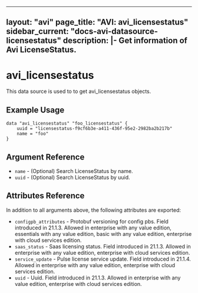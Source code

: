 <!--
    Copyright 2021 VMware, Inc.
    SPDX-License-Identifier: Mozilla Public License 2.0
-->
---
layout: "avi"
page_title: "AVI: avi_licensestatus"
sidebar_current: "docs-avi-datasource-licensestatus"
description: |-
  Get information of Avi LicenseStatus.
---

# avi_licensestatus

This data source is used to to get avi_licensestatus objects.

## Example Usage

```hcl
data "avi_licensestatus" "foo_licensestatus" {
    uuid = "licensestatus-f9cf6b3e-a411-436f-95e2-2982ba2b217b"
    name = "foo"
}
```

## Argument Reference

* `name` - (Optional) Search LicenseStatus by name.
* `uuid` - (Optional) Search LicenseStatus by uuid.

## Attributes Reference

In addition to all arguments above, the following attributes are exported:

* `configpb_attributes` - Protobuf versioning for config pbs. Field introduced in 21.1.3. Allowed in enterprise with any value edition, essentials with any value edition, basic with any value edition, enterprise with cloud services edition.
* `saas_status` - Saas licensing status. Field introduced in 21.1.3. Allowed in enterprise with any value edition, enterprise with cloud services edition.
* `service_update` - Pulse license service update. Field introduced in 21.1.4. Allowed in enterprise with any value edition, enterprise with cloud services edition.
* `uuid` - Uuid. Field introduced in 21.1.3. Allowed in enterprise with any value edition, enterprise with cloud services edition.

